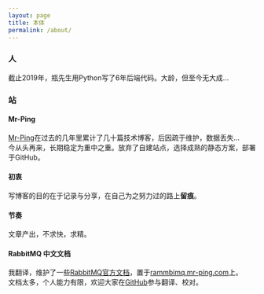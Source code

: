 ```yaml
---
layout: page
title: 本体
permalink: /about/
---
```


### 人

截止2019年，瓶先生用Python写了6年后端代码。大龄，但至今无大成...

### 站

#### Mr-Ping

[Mr-Ping](http://mr-ping.com)在过去的几年里累计了几十篇技术博客，后因疏于维护，数据丢失...  
今从头再来，长期稳定为重中之重。放弃了自建站点，选择成熟的静态方案，部署于GitHub。

#### 初衷

写博客的目的在于记录与分享，在自己为之努力过的路上**留痕**。

#### 节奏

文章产出，不求快，求精。

#### RabbitMQ 中文文档

我翻译，维护了一些[RabbitMQ官方文档](https://rabbitmq.com)，置于[rammbimq.mr-ping.com](http://rabbitmq.mr-ping.com)上。  
文档太多，个人能力有限，欢迎大家在[GitHub](https://github.com/mr-ping/RabbitMQ_into_Chinese)参与翻译、校对。

